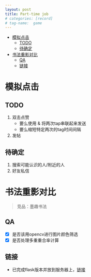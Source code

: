 ```yaml
---
layout: post
title: Part-time job
# categories: [record]
# tag-name:  game
---
```

- [模拟点击](#模拟点击)
  - [TODO](#todo)
  - [待确定](#待确定)
- [书法重影对比](#书法重影对比)
  - [QA](#qa)
  - [链接](#链接)

# 模拟点击

## TODO
1. 双击点赞
   - 要么使用 & 将两次tap串联起来发送
   - 要么缩短特定两次的tag时间间隔
2. 发帖

## 待确定
1. 搜索可能认识的人/附近的人
1. 好友私信


# 书法重影对比
> 竞品：墨趣书法


## QA
- [x] 是否该用opencv进行图片颜色筛选
- [x] 是否处理多重重合率计算

## 链接
- 已完成flask版本并放到服务器上，[链接](http://121.37.47.248:5000/)
